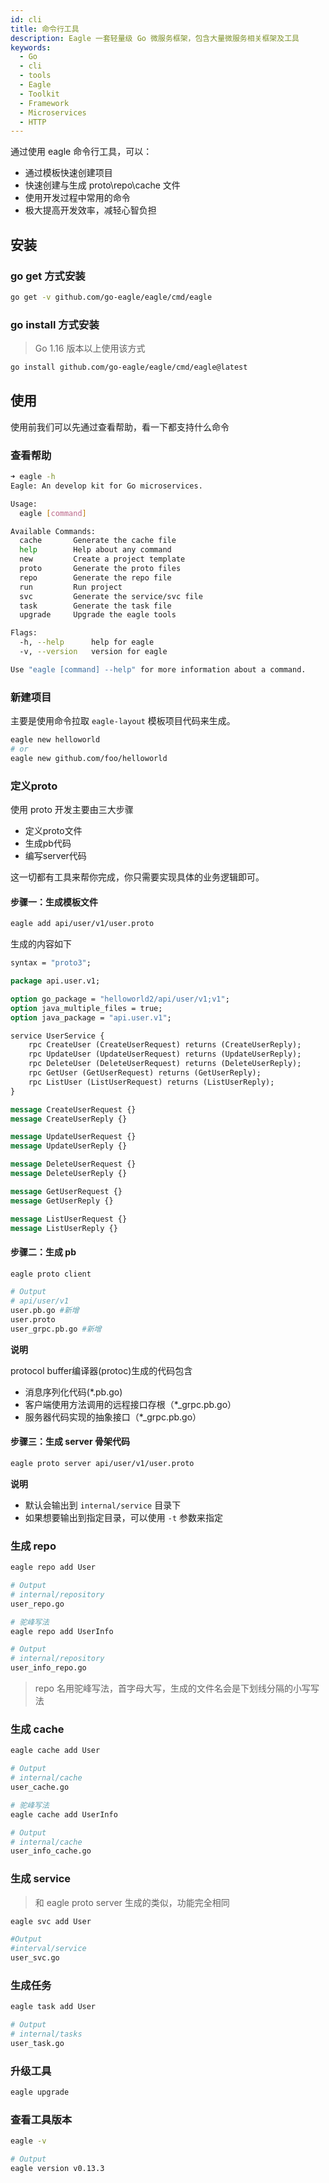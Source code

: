 ```yaml
---
id: cli
title: 命令行工具
description: Eagle 一套轻量级 Go 微服务框架，包含大量微服务相关框架及工具
keywords:
  - Go
  - cli
  - tools
  - Eagle
  - Toolkit
  - Framework
  - Microservices
  - HTTP
---
```


通过使用 eagle 命令行工具，可以：

- 通过模板快速创建项目
- 快速创建与生成 proto\repo\cache 文件
- 使用开发过程中常用的命令
- 极大提高开发效率，减轻心智负担


## 安装

### go get 方式安装

```bash
go get -v github.com/go-eagle/eagle/cmd/eagle
```

### go install 方式安装

> Go 1.16 版本以上使用该方式

```bash
go install github.com/go-eagle/eagle/cmd/eagle@latest
```

## 使用

使用前我们可以先通过查看帮助，看一下都支持什么命令

### 查看帮助

```bash
➜ eagle -h
Eagle: An develop kit for Go microservices.

Usage:
  eagle [command]

Available Commands:
  cache       Generate the cache file
  help        Help about any command
  new         Create a project template
  proto       Generate the proto files
  repo        Generate the repo file
  run         Run project
  svc         Generate the service/svc file
  task        Generate the task file
  upgrade     Upgrade the eagle tools

Flags:
  -h, --help      help for eagle
  -v, --version   version for eagle

Use "eagle [command] --help" for more information about a command.
```

### 新建项目

主要是使用命令拉取 `eagle-layout` 模板项目代码来生成。

```bash
eagle new helloworld
# or
eagle new github.com/foo/helloworld
```

### 定义proto

使用 proto 开发主要由三大步骤

- 定义proto文件
- 生成pb代码
- 编写server代码

这一切都有工具来帮你完成，你只需要实现具体的业务逻辑即可。

#### 步骤一：生成模板文件

```bash
eagle add api/user/v1/user.proto
```

生成的内容如下

```protobuf
syntax = "proto3";

package api.user.v1;

option go_package = "helloworld2/api/user/v1;v1";
option java_multiple_files = true;
option java_package = "api.user.v1";

service UserService {
    rpc CreateUser (CreateUserRequest) returns (CreateUserReply);
    rpc UpdateUser (UpdateUserRequest) returns (UpdateUserReply);
    rpc DeleteUser (DeleteUserRequest) returns (DeleteUserReply);
    rpc GetUser (GetUserRequest) returns (GetUserReply);
    rpc ListUser (ListUserRequest) returns (ListUserReply);
}

message CreateUserRequest {}
message CreateUserReply {}

message UpdateUserRequest {}
message UpdateUserReply {}

message DeleteUserRequest {}
message DeleteUserReply {}

message GetUserRequest {}
message GetUserReply {}

message ListUserRequest {}
message ListUserReply {}
```

#### 步骤二：生成 pb

```bash
eagle proto client

# Output
# api/user/v1
user.pb.go #新增
user.proto
user_grpc.pb.go #新增
```

**说明**

protocol buffer编译器(protoc)生成的代码包含

- 消息序列化代码(*.pb.go)
- 客户端使用方法调用的远程接口存根（*_grpc.pb.go）
- 服务器代码实现的抽象接口（*_grpc.pb.go）

#### 步骤三：生成 server 骨架代码

```bash
eagle proto server api/user/v1/user.proto
```

**说明**

- 默认会输出到 `internal/service` 目录下
- 如果想要输出到指定目录，可以使用 `-t` 参数来指定

### 生成 repo

```bash
eagle repo add User

# Output
# internal/repository
user_repo.go

# 驼峰写法
eagle repo add UserInfo

# Output
# internal/repository
user_info_repo.go
```

> repo 名用驼峰写法，首字母大写，生成的文件名会是下划线分隔的小写写法

### 生成 cache

```bash
eagle cache add User

# Output
# internal/cache
user_cache.go

# 驼峰写法
eagle cache add UserInfo

# Output
# internal/cache
user_info_cache.go
```

### 生成 service

> 和 eagle proto server 生成的类似，功能完全相同

```bash
eagle svc add User

#Output
#interval/service
user_svc.go
```

### 生成任务

```bash
eagle task add User

# Output
# internal/tasks
user_task.go
```

### 升级工具

```bash
eagle upgrade
```

### 查看工具版本

```bash
eagle -v

# Output
eagle version v0.13.3
```
